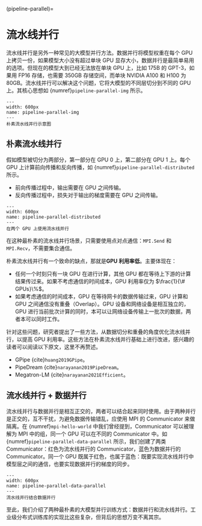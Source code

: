 (pipeline-parallel)=
# 流水线并行

流水线并行是另外一种常见的大模型并行方法。数据并行将模型权重在每个 GPU 上拷贝一份，如果模型大小没有超过单块 GPU 显存大小，数据并行是最简单易用的选项。但现在的模型大到已经无法放在单块 GPU 上，比如 175B 的 GPT-3，如果用 FP16 存储，也需要 350GB 存储空间，而单块 NVIDIA A100 和 H100 为 80GB。流水线并行可以解决这个问题，它将大模型的不同层切分到不同的 GPU 上。其核心思想如 {numref}`pipeline-parallel-img` 所示。

```{figure} ../img/ch-mpi-large-model/pipeline-parallel.svg
---
width: 600px
name: pipeline-parallel-img
---
朴素流水线并行示意图
```

## 朴素流水线并行

假如模型被切分为两部分，第一部分在 GPU 0 上，第二部分在 GPU 1 上。每个 GPU 上计算前向传播和反向传播，如 {numref}`pipeline-parallel-distributed` 所示。

* 前向传播过程中，输出需要在 GPU 之间传输。
* 反向传播过程中，损失对于输出的梯度需要在 GPU 之间传输。

```{figure} ../img/ch-mpi-large-model/pipeline-parallel-distributed.svg
---
width: 600px
name: pipeline-parallel-distributed
---
在两个 GPU 上使用流水线并行
```

在这种最朴素的流水线并行场景，只需要使用点对点通信：`MPI.Send` 和 `MPI.Recv`，不需要集合通信。

朴素流水线并行有一个致命的缺点，那就是**GPU 利用率低**。主要体现在：

* 任何一个时刻只有一块 GPU 在进行计算，其他 GPU 都在等待上下游的计算结果传过来。如果不考虑通信的时间成本，GPU 利用率仅为 $\frac{1}{\# GPUs}\%$。
* 如果考虑通信的时间成本，GPU 在等待网卡的数据传输过来，GPU 计算和 GPU 之间通信没有重叠（Overlap）。GPU 设备和网络设备是相互独立的，GPU 进行当前批次计算的同时，本可以让网络设备传输上一批次的数据，两者本可以同时工作。

针对这些问题，研究者提出了一些方法，从数据切分和重叠的角度优化流水线并行，以提高 GPU 利用率。这些方法在朴素流水线并行基础上进行改进，感兴趣的读者可以阅读以下原文，这里不再赘述。

* GPipe {cite}`huang2019GPipe`。
* PipeDream {cite}`narayanan2019PipeDream`。
* Megatron-LM {cite}`narayanan2021Efficient`。

## 流水线并行 + 数据并行

流水线并行与数据并行是相互正交的，两者可以结合起来同时使用。由于两种并行是正交的，互不干扰，为避免数据传输错乱，应使用 MPI 的 Communicator 来做隔离。在 {numref}`mpi-hello-world` 中我们曾经提到，Communicator 可以被理解为 MPI 中的组，同一个 GPU 可以在不同的 Communicator 中。如 {numref}`pipeline-parallel-data-parallel` 所示，我们创建了两类 Communicator：红色为流水线并行的 Communicator，蓝色为数据并行的 Communicator。同一个 GPU 既属于红色，也属于蓝色：既要实现流水线并行中模型层之间的通信，也要实现数据并行的梯度的同步。

```{figure} ../img/ch-mpi-large-model/pipeline-parallel-data-parallel.svg
---
width: 600px
name: pipeline-parallel-data-parallel
---
流水线并行结合数据并行
```

至此，我们介绍了两种最朴素的大模型并行训练方式：数据并行和流水线并行。工业级分布式训练库的实现比这些复杂，但背后的思想万变不离其宗。